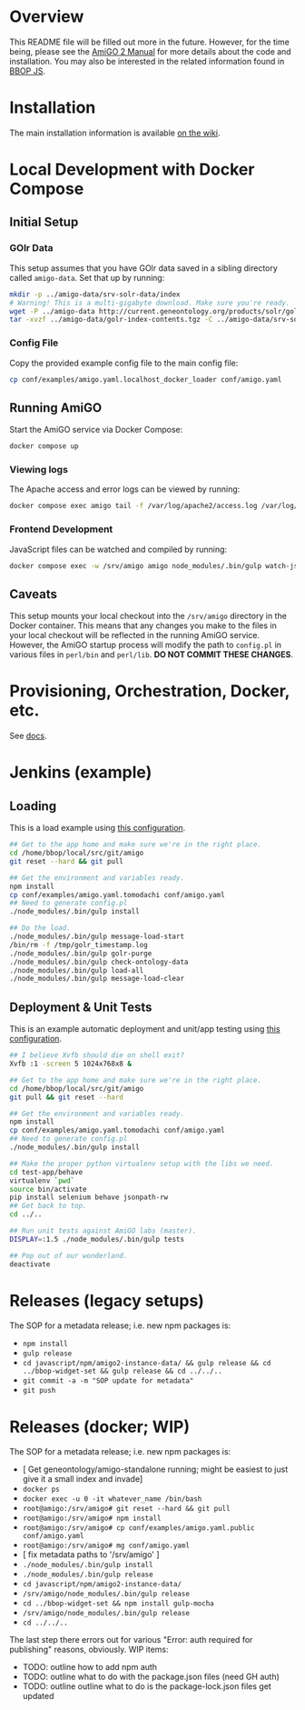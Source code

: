 # Overview

  This README file will be filled out more in the future. However, for
  the time being, please see the
  [AmiGO 2 Manual](http://wiki.geneontology.org/index.php/AmiGO_2_Manual)
  for more details about the code and installation. You may also be
  interested in the related information found in
  [BBOP JS](https://github.com/berkeleybop/bbop-js).

# Installation

The main installation information is available
[on the wiki](http://wiki.geneontology.org/index.php/AmiGO_2_Manual:_Installation).

# Local Development with Docker Compose

## Initial Setup

### GOlr Data

This setup assumes that you have GOlr data saved in a sibling directory called `amigo-data`. Set that up by running:

```bash
mkdir -p ../amigo-data/srv-solr-data/index
# Warning! This is a multi-gigabyte download. Make sure you're ready.
wget -P ../amigo-data http://current.geneontology.org/products/solr/golr-index-contents.tgz
tar -xvzf ../amigo-data/golr-index-contents.tgz -C ../amigo-data/srv-solr-data/index
```

### Config File

Copy the provided example config file to the main config file:

```bash
cp conf/examples/amigo.yaml.localhost_docker_loader conf/amigo.yaml
````

## Running AmiGO

Start the AmiGO service via Docker Compose:

```bash
docker compose up
```

### Viewing logs

The Apache access and error logs can be viewed by running:

```bash
docker compose exec amigo tail -f /var/log/apache2/access.log /var/log/apache2/error.log
```

### Frontend Development

JavaScript files can be watched and compiled by running:

```bash
docker compose exec -w /srv/amigo amigo node_modules/.bin/gulp watch-js
````

## Caveats

This setup mounts your local checkout into the `/srv/amigo` directory in the Docker container. This means that any changes you make to the files in your local checkout will be reflected in the running AmiGO service. However, the AmiGO startup process will modify the path to `config.pl` in various files in `perl/bin` and `perl/lib`. **DO NOT COMMIT THESE CHANGES**.

# Provisioning, Orchestration, Docker, etc.

See [docs](provision/production/README.md).

# Jenkins (example)

## Loading

This is a load example using
[this configuration](https://github.com/geneontology/amigo/blob/master/conf/examples/amigo.yaml.tomodachi).

```bash
## Get to the app home and make sure we're in the right place.
cd /home/bbop/local/src/git/amigo
git reset --hard && git pull

## Get the environment and variables ready.
npm install
cp conf/examples/amigo.yaml.tomodachi conf/amigo.yaml
## Need to generate config.pl
./node_modules/.bin/gulp install

## Do the load.
./node_modules/.bin/gulp message-load-start
/bin/rm -f /tmp/golr_timestamp.log
./node_modules/.bin/gulp golr-purge
./node_modules/.bin/gulp check-ontology-data
./node_modules/.bin/gulp load-all
./node_modules/.bin/gulp message-load-clear
```

## Deployment & Unit Tests

This is an example automatic deployment and unit/app testing using
[this configuration](https://github.com/geneontology/amigo/blob/master/conf/examples/amigo.yaml.tomodachi).

```bash
## I believe Xvfb should die on shell exit?
Xvfb :1 -screen 5 1024x768x8 &

## Get to the app home and make sure we're in the right place.
cd /home/bbop/local/src/git/amigo
git pull && git reset --hard

## Get the environment and variables ready.
npm install
cp conf/examples/amigo.yaml.tomodachi conf/amigo.yaml
## Need to generate config.pl
./node_modules/.bin/gulp install

## Make the proper python virtualenv setup with the libs we need.
cd test-app/behave
virtualenv `pwd`
source bin/activate
pip install selenium behave jsonpath-rw
## Get back to top.
cd ../..

## Run unit tests against AmiGO labs (master).
DISPLAY=:1.5 ./node_modules/.bin/gulp tests

## Pop out of our wonderland.
deactivate
```

# Releases (legacy setups)

The SOP for a metadata release; i.e. new npm packages is:

* `npm install`
* `gulp release`
* `cd javascript/npm/amigo2-instance-data/ && gulp release && cd ../bbop-widget-set && gulp release && cd ../../..`
* `git commit -a -m "SOP update for metadata"`
* `git push`

# Releases (docker; WIP)

The SOP for a metadata release; i.e. new npm packages is:

* [ Get geneontology/amigo-standalone running; might be easiest to just give it a small index and invade]
* `docker ps`
* `docker exec -u 0 -it whatever_name /bin/bash`
* `root@amigo:/srv/amigo# git reset --hard && git pull`
* `root@amigo:/srv/amigo# npm install`
* `root@amigo:/srv/amigo# cp conf/examples/amigo.yaml.public conf/amigo.yaml`
* `root@amigo:/srv/amigo# mg conf/amigo.yaml`
* [ fix metadata paths to '/srv/amigo' ]
* `./node_modules/.bin/gulp install`
* `./node_modules/.bin/gulp release`
* `cd javascript/npm/amigo2-instance-data/`
* `/srv/amigo/node_modules/.bin/gulp release`
* `cd ../bbop-widget-set && npm install gulp-mocha`
* `/srv/amigo/node_modules/.bin/gulp release`
* `cd ../../..`

The last step there errors out for various "Error: auth required for publishing" reasons, obviously.
WIP items:

* TODO: outline how to add npm auth
* TODO: outline what to do with the package.json files (need GH auth)
* TODO: outline outline what to do is the package-lock.json files get updated
